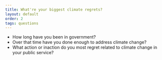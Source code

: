 ```yaml
---
title: What're your biggest climate regrets?
layout: default
order: 2
tags: questions
---
```


- How long have you been in government?
- Over that time have you done enough to address climate change?
- What action or inaction do you most regret related to climate change in your public service?
